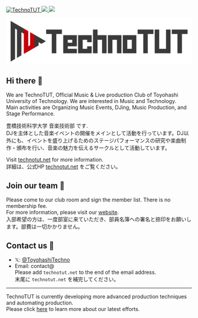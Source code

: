 <p align="left">
  <a href="https://github.com/TechnoTUT/TechnoTUT/">
    <img src="https://komarev.com/ghpvc/?username=TechnoTUT" alt="TechnoTUT" />
  </a>
  <a href="http://twitter.com/TechnoTUT">
    <img height="20" src="https://img.shields.io/twitter/follow/TechnoTUT?label=Twitter&logo=twitter&style=flat" />
  </a>
  <a href="https://github.com/TechnoTUT">
    <img height="20" src="https://img.shields.io/github/followers/TechnoTUT?label=follow&logo=github&style=flat" />
  </a>
</p>

![TechnoTUT](https://github.com/TechnoTUT/.github/blob/main/images/Logo_Bwhite.png)

## Hi there 👋
We are TechnoTUT, Official Music & Live production Club of Toyohashi University of Technology. We are interested in Music and Technology.  
Main activities are Organizing Music Events, DJing, Music Production, and Stage Performance.  

豊橋技術科学大学 音楽技術部 です.  
DJを主体とした音楽イベントの開催をメインとして活動を行っています。DJ以外にも、イベントを盛り上げるためのステージパフォーマンスの研究や楽曲制作・頒布を行い、音楽の魅力を伝えるサークルとして活動しています。

Visit [technotut.net](https://technotut.net) for more information.  
詳細は、公式HP [technotut.net](https://technotut.net) をご覧ください。

## Join our team 🚀
Please come to our club room and sign the member list. There is no membership fee.  
For more information, please visit our [website](https://technotut.net/activity).  
入部希望の方は、一度部室に来ていただき、部員名簿への署名と捺印をお願いします。部費は一切かかりません。

## Contact us 📧
- 𝕏: [@ToyohashiTechno](https://x.com/ToyohashiTechno)
- Email: contact@  
Please add `technotut.net` to the end of the email address.  
末尾に `technotut.net` を補完してください。

---

TechnoTUT is currently developing more advanced production techniques and automating production.  
Please click [here](https://github.com/TechnoTUT/) to learn more about our latest efforts.